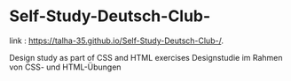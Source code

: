 # Self-Study-Deutsch-Club-

link :  https://talha-35.github.io/Self-Study-Deutsch-Club-/.

Design study as part of CSS and HTML exercises
Designstudie im Rahmen von CSS- und HTML-Übungen
